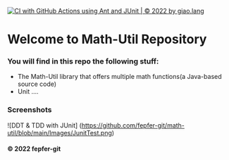 [![CI with GitHub Actions using Ant and JUnit | © 2022 by giao.lang](https://github.com/fepfer-git/math-util/actions/workflows/ci-junit.yml/badge.svg)](https://github.com/fepfer-git/math-util/actions/workflows/ci-junit.yml)

# Welcome to Math-Util Repository
### You will find in this repo the following stuff:
* The Math-Util library that offers multiple math functions(a Java-based source code)
* Unit ....


### Screenshots
![DDT & TDD with JUnit] (https://github.com/fepfer-git/math-util/blob/main/Images/JunitTest.png)


#### © 2022 fepfer-git